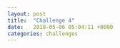 ```yaml
---
layout: post
title:  "Challenge 4"
date:   2018-05-06 05:04:11 +0000
categories: challenges
---
```

